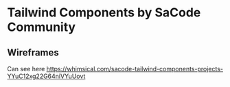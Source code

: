 # Tailwind Components by SaCode Community

## Wireframes

Can see here
https://whimsical.com/sacode-tailwind-components-projects-YYuC12xg22G64niVYuUovt

